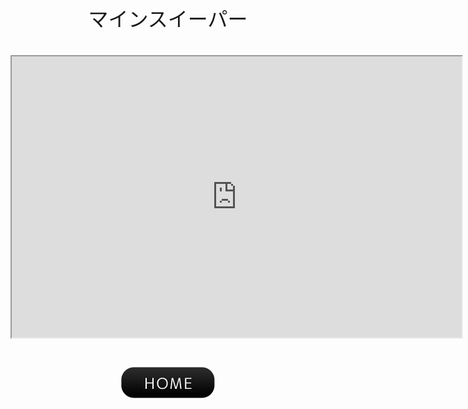 <center><font face="Arial" size="6">マインスイーパー<br><br><iframe src="https://winxp-minesweeper.vercel.app" width="720" height="450"></iframe><br><br><a href="javascript:history.back()"><img src="btn01-11.png"></a>
